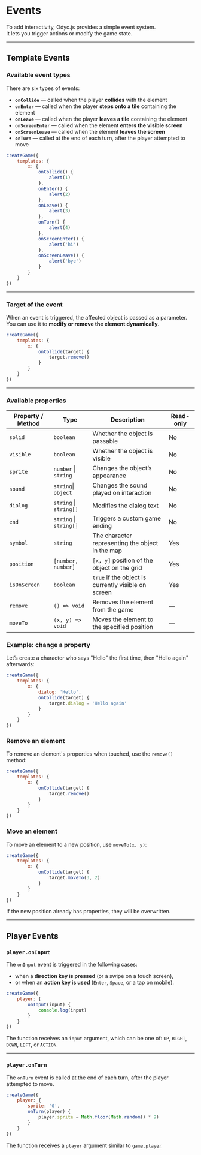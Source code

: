 <script>
import Aside from '../../../lib/ui/Doc/Aside.svelte'
import Emoji from '../../../lib/ui/Doc/Emoji.svelte'
</script>

# <Emoji src="🪤" /> Events

To add interactivity, Odyc.js provides a simple event system.  
It lets you trigger actions or modify the game state.

---

## <Emoji src="⛳" /> Template Events

### <Emoji src="🔎" /> Available event types

There are six types of events:

- **`onCollide`** — called when the player **collides** with the element
- **`onEnter`** — called when the player **steps onto a tile** containing the element
- **`onLeave`** — called when the player **leaves a tile** containing the element
- **`onScreenEnter`** — called when the element **enters the visible screen**
- **`onScreenLeave`** — called when the element **leaves the screen**
- **`onTurn`** — called at the end of each turn, after the player attempted to move

```js
createGame({
	templates: {
		x: {
			onCollide() {
				alert(1)
			},
			onEnter() {
				alert(2)
			},
			onLeave() {
				alert(3)
			},
			onTurn() {
				alert(4)
			},
			onScreenEnter() {
				alert('hi')
			},
			onScreenLeave() {
				alert('bye')
			}
		}
	}
})
```

---

### <Emoji src="🎯" /> Target of the event

When an event is triggered, the affected object is passed as a parameter.
You can use it to **modify or remove the element dynamically**.

```js
createGame({
	templates: {
		x: {
			onCollide(target) {
				target.remove()
			}
		}
	}
})
```

---

### <Emoji src="📋" /> Available properties

| Property / Method | Type                   | Description                                         | Read-only |
| ----------------- | ---------------------- | --------------------------------------------------- | --------- |
| `solid`           | `boolean`              | Whether the object is passable                      | No        |
| `visible`         | `boolean`              | Whether the object is visible                       | No        |
| `sprite`          | `number` \| `string`   | Changes the object’s appearance                     | No        |
| `sound`           | `string`\| `object`    | Changes the sound played on interaction             | No        |
| `dialog`          | `string` \| `string[]` | Modifies the dialog text                            | No        |
| `end`             | `string` \| `string[]` | Triggers a custom game ending                       | No        |
| `symbol`          | `string`               | The character representing the object in the map    | Yes       |
| `position`        | `[number, number]`     | `[x, y]` position of the object on the grid         | Yes       |
| `isOnScreen`      | `boolean`              | `true` if the object is currently visible on screen | Yes       |
| `remove`          | `() => void`           | Removes the element from the game                   | —         |
| `moveTo`          | `(x, y) => void`       | Moves the element to the specified position         | —         |

### Example: change a property

Let’s create a character who says "Hello" the first time, then "Hello again" afterwards:

```js
createGame({
	templates: {
		x: {
			dialog: 'Hello',
			onCollide(target) {
				target.dialog = 'Hello again'
			}
		}
	}
})
```

### Remove an element

To remove an element's properties when touched, use the `remove()` method:

```js
createGame({
	templates: {
		x: {
			onCollide(target) {
				target.remove()
			}
		}
	}
})
```

### Move an element

To move an element to a new position, use `moveTo(x, y)`:

```js
createGame({
	templates: {
		x: {
			onCollide(target) {
				target.moveTo(3, 2)
			}
		}
	}
})
```

<Aside variant="Warning">

If the new position already has properties, they will be overwritten.

</Aside>

---

## Player Events

### <Emoji src="🎮"/> `player.onInput`

The `onInput` event is triggered in the following cases:

- when a **direction key is pressed** (or a swipe on a touch screen),
- or when an **action key is used** (`Enter`, `Space`, or a tap on mobile).

```js
createGame({
	player: {
		onInput(input) {
			console.log(input)
		}
	}
})
```

The function receives an `input` argument, which can be one of: `UP`, `RIGHT`, `DOWN`, `LEFT`, or `ACTION`.

---

### <Emoji src="⏰"/> `player.onTurn`

The `onTurn` event is called at the end of each turn, after the player attempted to move.

```js
createGame({
	player: {
		sprite: '0',
		onTurn(player) {
			player.sprite = Math.floor(Math.random() * 9)
		}
	}
})
```

The function receives a `player` argument similar to [`game.player`](/en/doc/interaction-and-logic/game-state#player)
